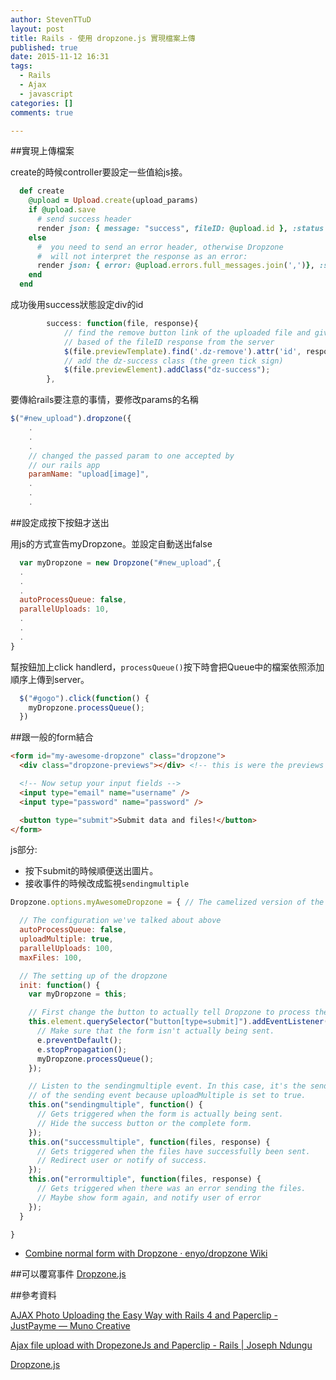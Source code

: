 ```yaml
---
author: StevenTTuD
layout: post
title: Rails - 使用 dropzone.js 實現檔案上傳
published: true
date: 2015-11-12 16:31
tags:
  - Rails
  - Ajax
  - javascript
categories: []
comments: true

---
```

##實現上傳檔案

create的時候controller要設定一些值給js接。

```rb
  def create
    @upload = Upload.create(upload_params)
    if @upload.save
      # send success header
      render json: { message: "success", fileID: @upload.id }, :status => 200
    else
      #  you need to send an error header, otherwise Dropzone
      #  will not interpret the response as an error:
      render json: { error: @upload.errors.full_messages.join(',')}, :status => 400
    end
  end

```

成功後用success狀態設定div的id

```js
		success: function(file, response){
			// find the remove button link of the uploaded file and give it an id
			// based of the fileID response from the server
			$(file.previewTemplate).find('.dz-remove').attr('id', response.fileID);
			// add the dz-success class (the green tick sign)
			$(file.previewElement).addClass("dz-success");
		},
```

要傳給rails要注意的事情，要修改params的名稱

```js
$("#new_upload").dropzone({
	.
	.
	.
	// changed the passed param to one accepted by
	// our rails app
	paramName: "upload[image]",
	.
	.
	.
```

##設定成按下按鈕才送出

用js的方式宣告myDropzone。並設定自動送出false
```js
  var myDropzone = new Dropzone("#new_upload",{
  .
  .
  .
  autoProcessQueue: false,
  parallelUploads: 10,
  .
  .
  .
}
```

幫按鈕加上click handlerd，`processQueue()`按下時會把Queue中的檔案依照添加順序上傳到server。

```js
  $("#gogo").click(function() {
    myDropzone.processQueue();
  })
```

##跟一般的form結合

```html
<form id="my-awesome-dropzone" class="dropzone">
  <div class="dropzone-previews"></div> <!-- this is were the previews should be shown. -->

  <!-- Now setup your input fields -->
  <input type="email" name="username" />
  <input type="password" name="password" />

  <button type="submit">Submit data and files!</button>
</form>
```

js部分:
- 按下submit的時候順便送出圖片。
- 接收事件的時候改成監視`sendingmultiple`

```js
Dropzone.options.myAwesomeDropzone = { // The camelized version of the ID of the form element

  // The configuration we've talked about above
  autoProcessQueue: false,
  uploadMultiple: true,
  parallelUploads: 100,
  maxFiles: 100,

  // The setting up of the dropzone
  init: function() {
    var myDropzone = this;

    // First change the button to actually tell Dropzone to process the queue.
    this.element.querySelector("button[type=submit]").addEventListener("click", function(e) {
      // Make sure that the form isn't actually being sent.
      e.preventDefault();
      e.stopPropagation();
      myDropzone.processQueue();
    });

    // Listen to the sendingmultiple event. In this case, it's the sendingmultiple event instead
    // of the sending event because uploadMultiple is set to true.
    this.on("sendingmultiple", function() {
      // Gets triggered when the form is actually being sent.
      // Hide the success button or the complete form.
    });
    this.on("successmultiple", function(files, response) {
      // Gets triggered when the files have successfully been sent.
      // Redirect user or notify of success.
    });
    this.on("errormultiple", function(files, response) {
      // Gets triggered when there was an error sending the files.
      // Maybe show form again, and notify user of error
    });
  }

}
```

* [Combine normal form with Dropzone · enyo/dropzone Wiki](https://github.com/enyo/dropzone/wiki/Combine-normal-form-with-Dropzone)


##可以覆寫事件
[Dropzone.js](http://www.dropzonejs.com/#events)

##參考資料

[AJAX Photo Uploading the Easy Way with Rails 4 and Paperclip - JustPayme — Muno Creative](http://www.munocreative.com/nerd-notes/justpayme)

[Ajax file upload with DropezoneJs and Paperclip - Rails | Joseph Ndungu](http://josephndungu.com/tutorials/ajax-file-upload-with-dropezonejs-and-paperclip-rails)


[Dropzone.js](http://www.dropzonejs.com/)


